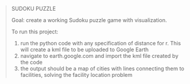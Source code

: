 > SUDOKU PUZZLE
>
> Goal: create a working Sudoku puzzle game with visualization.  
>
> To run this project:
>   1. run the python code with any specification of distance for r. This will create a kml file to be uploaded to Google Earth
>   2. navigate to earth.google.com and import the kml file created by the code
>   3. the output should be a map of cities with lines connecting them to facilities, solving the facility location problem
